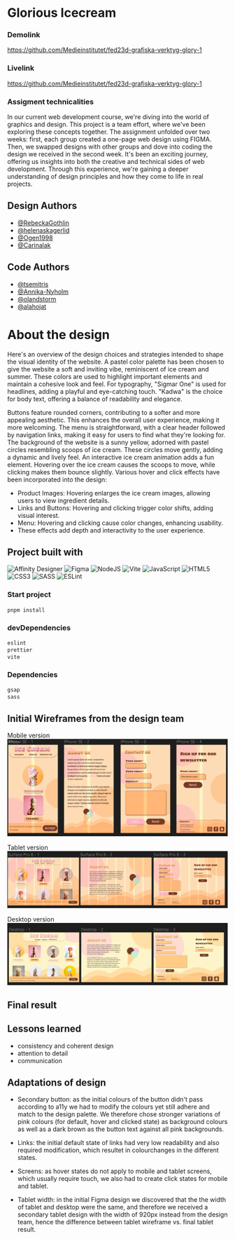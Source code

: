 # Glorious Icecream

### Demolink

https://github.com/Medieinstitutet/fed23d-grafiska-verktyg-glory-1

### Livelink

https://github.com/Medieinstitutet/fed23d-grafiska-verktyg-glory-1

### Assigment technicalities
In our current web development course, we're diving into the world of graphics and design. This project is a team effort, where we've been exploring these concepts together. The assignment unfolded over two weeks: first, each group created a one-page web design using FIGMA. Then, we swapped designs with other groups and dove into coding the design we received in the second week. It's been an exciting journey, offering us insights into both the creative and technical sides of web development. Through this experience, we're gaining a deeper understanding of design principles and how they come to life in real projects.

## Design Authors
- [@RebeckaGothlin](https://github.com/RebeckaGothlin)
- [@helenaskagerlid](https://github.com/helenaskagerlid)
- [@Ogen1998](https://github.com/Ogen1998)
- [@Carinalak](https://github.com/Carinalak)

## Code Authors
- [@tsemitris](https://github.com/tsemitris)
- [@Annika-Nyholm](https://github.com/Annika-Nyholm)
- [@olandstorm](https://github.com/olandstorm)
- [@alahojat](https://www.github.com/alahojat)

# About the design

Here's an overview of the design choices and strategies intended to shape the visual identity of the website. A pastel color palette has been chosen to give the website a soft and inviting vibe, reminiscent of ice cream and summer. These colors are used to highlight important elements and maintain a cohesive look and feel. For typography, "Sigmar One" is used for headlines, adding a playful and eye-catching touch. "Kadwa" is the choice for body text, offering a balance of readability and elegance.

Buttons feature rounded corners, contributing to a softer and more appealing aesthetic. This enhances the overall user experience, making it more welcoming. The menu is straightforward, with a clear header followed by navigation links, making it easy for users to find what they're looking for. The background of the website is a sunny yellow, adorned with pastel circles resembling scoops of ice cream. These circles move gently, adding a dynamic and lively feel. An interactive ice cream animation adds a fun element. Hovering over the ice cream causes the scoops to move, while clicking makes them bounce slightly. Various hover and click effects have been incorporated into the design:
- Product Images: Hovering enlarges the ice cream images, allowing users to view ingredient details.
- Links and Buttons: Hovering and clicking trigger color shifts, adding visual interest.
- Menu: Hovering and clicking cause color changes, enhancing usability.
- These effects add depth and interactivity to the user experience.

## Project built with
![Affinity Designer](https://img.shields.io/badge/affinity%20desginer-%231B72BE.svg?style=for-the-badge&logo=affinity-designer&logoColor=white)
![Figma](https://img.shields.io/badge/figma-%23F24E1E.svg?style=for-the-badge&logo=figma&logoColor=white)
![NodeJS](https://img.shields.io/badge/node.js-6DA55F?style=for-the-badge&logo=node.js&logoColor=white)
![Vite](https://img.shields.io/badge/vite-%23646CFF.svg?style=for-the-badge&logo=vite&logoColor=white)
![JavaScript](https://img.shields.io/badge/javascript-%23323330.svg?style=for-the-badge&logo=javascript&logoColor=%23F7DF1E)
![HTML5](https://img.shields.io/badge/html5-%23E34F26.svg?style=for-the-badge&logo=html5&logoColor=white)
![CSS3](https://img.shields.io/badge/css3-%231572B6.svg?style=for-the-badge&logo=css3&logoColor=white)
![SASS](https://img.shields.io/badge/SASS-hotpink.svg?style=for-the-badge&logo=SASS&logoColor=white)
![ESLint](https://img.shields.io/badge/ESLint-4B3263?style=for-the-badge&logo=eslint&logoColor=white)

### Start project
```
pnpm install
```

### devDependencies
```
eslint
prettier
vite
```

### Dependencies
```
gsap
sass
```

## Initial Wireframes from the design team
Mobile version
![Mobile version](assets/mobile.png)

Tablet version
![Tablet version](assets/tablet.png)


Desktop version
![Desktop version](assets/desktop.png)


## Final result

## Lessons learned
- consistency and coherent design
- attention to detail
- communication

## Adaptations of design

- Secondary button: as the initial colours of the button didn't pass according to a11y we had to modify the colours yet still adhere and match to the design palette. We therefore chose stronger variations of pink colours (for default, hover and clicked state) as background colours as well as a dark brown as the button text against all pink backgrounds. 

- Links: the initial default state of links had very low readability and also required modification, which resultet in colourchanges in the different states. 

- Screens: as hover states do not apply to mobile and tablet screens, which usually require touch, we also had to create click states for mobile and tablet.

- Tablet width: in the initial Figma design we discovered that the the width of tablet and desktop were the same, and therefore we received a secondary tablet design with the width of 920px instead from the design team, hence the difference between tablet wireframe vs. final tablet result.
